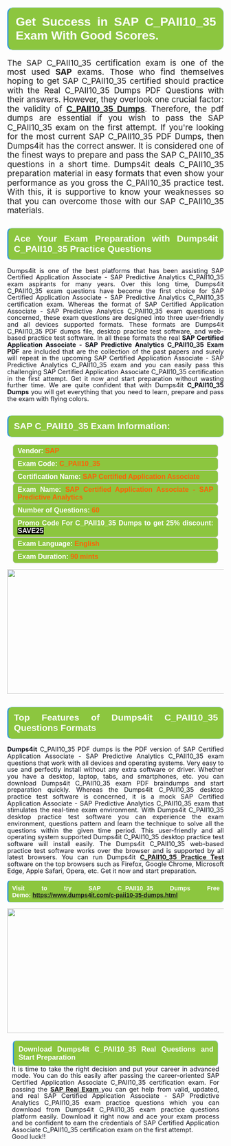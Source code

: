 
<h1 style="text-align: justify;"><span style="font-family:Arial,Helvetica,sans-serif;"><strong><span style="display: block; color: #FFFFFF; background: #8cc63f; border: 0.5px solid #AED6F1; border-left: 3px solid #3498DB; padding: .6em; border-radius: 0.5em;">Get Success in SAP C_PAII10_35 Exam With Good Scores. </span></strong></span></h1>

<p style="margin: 0in 0.0001pt; text-align: justify;"><span style="font-size:14.0pt"><span style="line-height:115%"><span new="" roman="" style="font-family:" times="">The SAP C_PAII10_35 certification exam is one </span></span></span><span style="font-size:14.0pt"><span style="line-height:115%"><span calibri="" style="font-family:">of the</span></span></span><span style="font-size:14.0pt"><span style="line-height:115%"><span new="" roman="" style="font-family:" times=""> most used <strong>SAP</strong> exams. Those who find themselves hoping to get SAP C_PAII10_35 certified should practice with the Real C_PAII10_35 Dumps PDF Questions with their answers. However, they overlook one crucial factor: the validity of <a href="https://www.dumps4it.com/c-paii10-35-dumps.html"><strong>C_PAII10_35 Dumps</strong></a>. Therefore, the pdf dumps are essential </span></span></span><span style="font-size:14.0pt"><span style="line-height:115%"><span calibri="" style="font-family:">if you</span></span></span><span style="font-size:14.0pt"><span style="line-height:115%"><span new="" roman="" style="font-family:" times=""> wish to pass the SAP C_PAII10_35 exam on the first attempt. If you're looking for the most current SAP C_PAII10_35 PDF Dumps, then Dumps4it has the correct answer. It is considered one of the finest ways to prepare and pass the SAP C_PAII10_35 questions in a short time.</span></span></span> <span style="font-size:14.0pt"><span style="line-height:115%"><span new="" roman="" style="font-family:" times="">Dumps4it </span></span></span><span style="font-size:14.0pt"><span style="line-height:115%"><span calibri="" style="font-family:">deals</span></span></span><span style="font-size:14.0pt"><span style="line-height:115%"><span new="" roman="" style="font-family:" times=""> C_PAII10_35 preparation material in easy formats that even show your performance as you </span></span></span><span style="font-size:14.0pt"><span style="line-height:115%"><span calibri="" style="font-family:">gross</span></span></span><span style="font-size:14.0pt"><span style="line-height:115%"><span new="" roman="" style="font-family:" times=""> the C_PAII10_35 practice test. With this, it is </span></span></span><span style="font-size:14.0pt"><span style="line-height:115%"><span calibri="" style="font-family:">supportive</span></span></span><span style="font-size:14.0pt"><span style="line-height:115%"><span new="" roman="" style="font-family:" times=""> to know your weaknesses so that you can overcome those with our SAP C_PAII10_35 materials.</span></span></span></p>

<h2 style="text-align: justify;"><span style="font-family:Arial,Helvetica,sans-serif;"><strong><span style="display: block; color: #FFFFFF; background: #8cc63f; border: 0.5px solid #AED6F1; border-left: 3px solid #3498DB; padding: .6em; border-radius: 0.5em;">Ace Your Exam Preparation with Dumps4it C_PAII10_35 Practice Questions</span></strong></span></h2>

<p style="text-align: justify;"><span style="font-size:11pt"><span style="line-height:107%"><span sans-serif="" style="font-family:Calibri,"><span style="color:#0e101a">Dumps4it is one of the best platforms that has been assisting SAP Certified Application Associate - SAP Predictive Analytics C_PAII10_35 exam aspirants for many years. Over this long time, Dumps4it C_PAII10_35 exam questions have become the first choice for SAP Certified Application Associate - SAP Predictive Analytics C_PAII10_35 certification exam. Whereas the format of SAP Certified Application Associate - SAP Predictive Analytics C_PAII10_35 exam questions is concerned, these exam questions are designed into three user-friendly and all devices supported formats. These formats are Dumps4it C_PAII10_35 PDF dumps file, desktop practice test software, and web-based practice test software. In all these formats the real <strong>SAP Certified Application Associate - SAP Predictive Analytics C_PAII10_35 Exam PDF</strong> are included that are the collection of the past papers and surely will repeat in the upcoming SAP Certified Application Associate - SAP Predictive Analytics C_PAII10_35 exam and you can easily pass this challenging SAP Certified Application Associate C_PAII10_35 certification in the first attempt. Get it now and start preparation without wasting further time. We are quite confident that with Dumps4it <strong>C_PAII10_35 Dumps</strong> you will get everything that you need to learn, prepare and pass the exam with flying colors. </span></span></span></span><span style="font-size:11pt"><span style="line-height:normal"><span sans-serif="" style="font-family:Calibri,"><span style="font-size:12.0pt"><span style="color:#0e101a"><span style="font-size:12pt"><span new="" roman="" style="font-family:" times=""><span calibri="" style="font-family:"><span style="color:#0e101a"><span style="font-size:14px;"> </span></span></span></span></span></span></span></span></span></span></p>

<h2 style="text-align: justify;"><span style="font-family:Arial,Helvetica,sans-serif;"><strong><span style="display: block; color: #FFFFFF; background: #8cc63f; border: 0.5px solid #AED6F1; border-left: 3px solid #3498DB; padding: .6em; border-radius: 0.5em;">SAP C_PAII10_35 Exam Information:</span></strong></span></h2>

<div style="margin: 0cm 10pt; background: rgb(140, 198, 63); border: 1px solid rgb(204, 204, 204); padding: 5px 10px; border-radius: 0.5em; text-align: justify;"><span style="font-family:Arial,Helvetica,sans-serif;"><span style="font-size: 11pt;"><span style="line-height: normal;"><strong><span style="font-size: 12.0pt;"><span style="color: #FFFFFF;">Vendor:</span> <span style="color: #FF6106;">SAP</span></span></strong></span></span></span></div>

<div style="margin: 0cm 10pt; background: rgb(140, 198, 63); border: 1px solid rgb(204, 204, 204); padding: 5px 10px; border-radius: 0.5em; text-align: justify;"><span style="font-family:Arial,Helvetica,sans-serif;"><span style="font-size: 11pt;"><span style="line-height: normal;"><strong><span style="font-size: 12.0pt;"><span style="color: #FFFFFF;">Exam Code:</span> <span style="color: #FF6106;">C_PAII10_35</span></span></strong></span></span></span></div>

<div style="margin: 0cm 10pt; background: rgb(140, 198, 63); border: 1px solid rgb(204, 204, 204); padding: 5px 10px; border-radius: 0.5em; text-align: justify;"><span style="font-family:Arial,Helvetica,sans-serif;"><span style="font-size: 11pt;"><span style="line-height: normal;"><strong><span style="font-size: 12.0pt;"><span style="color: #FFFFFF;">Certification Name:</span> <span style="color: #FF6106;">SAP Certified Application Associate</span></span></strong></span></span></span></div>

<div style="margin: 0cm 10pt; background: rgb(140, 198, 63); border: 1px solid rgb(204, 204, 204); padding: 5px 10px; border-radius: 0.5em; text-align: justify;"><span style="font-family:Arial,Helvetica,sans-serif;"><span style="font-size: 11pt;"><span style="line-height: normal;"><strong><span style="font-size: 12.0pt;"><span style="color: #FFFFFF;">Exam Name:</span> <span style="color: #FF6106;">SAP Certified Application Associate - SAP Predictive Analytics</span></span></strong></span></span></span></div>

<div style="margin: 0cm 10pt; background: rgb(140, 198, 63); border: 1px solid rgb(204, 204, 204); padding: 5px 10px; border-radius: 0.5em; text-align: justify;"><span style="font-family:Arial,Helvetica,sans-serif;"><span style="font-size: 11pt;"><span style="line-height: normal;"><strong><span style="font-size: 12.0pt;"><span style="color: #FFFFFF;">Number of Questions: </span><span style="color: #FF6106;">60</span></span></strong></span></span></span></div>

<div style="margin: 0cm 10pt; background: rgb(140, 198, 63); border: 1px solid rgb(204, 204, 204); padding: 5px 10px; border-radius: 0.5em; text-align: justify;"><span style="font-family:Arial,Helvetica,sans-serif;"><span style="font-size: 11pt;"><span style="line-height: normal;"><strong><span style="font-size: 12.0pt;"><span style="color: #FFFFFF;">Promo Code For C_PAII10_35 Dumps to get 25% discount: </span><span style="color:#FFFFFF;"><span style="background-color:#000000;">SAVE25</span></span></span></strong></span></span></span></div>

<div style="margin: 0cm 10pt; background: rgb(140, 198, 63); border: 1px solid rgb(204, 204, 204); padding: 5px 10px; border-radius: 0.5em; text-align: justify;"><span style="font-family:Arial,Helvetica,sans-serif;"><span style="font-size: 11pt;"><span style="line-height: normal;"><strong><span style="font-size: 12.0pt;"><span style="color: #FFFFFF;">Exam Language:</span> <span style="color: #FF6106;">English</span></span></strong></span></span></span></div>

<div style="margin: 0cm 10pt; background: rgb(140, 198, 63); border: 1px solid rgb(204, 204, 204); padding: 5px 10px; border-radius: 0.5em; text-align: justify;"><span style="font-family:Arial,Helvetica,sans-serif;"><span style="font-size: 11pt;"><span style="line-height: normal;"><strong><span style="font-size: 12.0pt;"><span style="color: #FFFFFF;">Exam Duration: </span><span style="color: #FF6106;">90 mints</span></span></strong></span></span></span></div>

<p style="text-align: center;"><a href="https://www.dumps4it.com/c-paii10-35-dumps.html"><img src="https://i.imgur.com/a474NNd.jpg" style="height: 290px; width: 700px;" /></a></p>

<h2 style="text-align: justify;"><span style="font-family:Arial,Helvetica,sans-serif;"><strong><span style="display: block; color: #FFFFFF; background: #8cc63f; border: 0.5px solid #AED6F1; border-left: 3px solid #3498DB; padding: .6em; border-radius: 0.5em;">Top Features of Dumps4it C_PAII10_35 Questions Formats</span></strong></span></h2>

<p style="text-align:justify; margin-right:0in; margin-left:0in"><span style="font-size:11pt"><span style="line-height:107%"><span sans-serif="" style="font-family:Calibri,"><span style="color:#0e101a"><strong>Dumps4it</strong> C_PAII10_35 PDF dumps is the PDF version of SAP Certified Application Associate - SAP Predictive Analytics C_PAII10_35 exam questions that work with all devices and operating systems. Very easy to use and perfectly install without any extra software or driver. Whether you have a desktop, laptop, tabs, and smartphones, etc. you can download Dumps4it C_PAII10_35 exam PDF braindumps and start preparation quickly. Whereas the Dumps4it C_PAII10_35 desktop practice test software is concerned, it is a mock SAP Certified Application Associate - SAP Predictive Analytics C_PAII10_35 exam that stimulates the real-time exam environment. With Dumps4it C_PAII10_35 desktop practice test software you can experience the exam environment, questions pattern and learn the technique to solve all the questions within the given time period. This user-friendly and all operating system supported Dumps4it C_PAII10_35 desktop practice test software will install easily. The Dumps4it C_PAII10_35 web-based practice test software works over the browser and is supported by all latest browsers. You can run Dumps4it <a href="https://www.dumps4it.com/c-paii10-35-dumps.html"><strong>C_PAII10_35 Practice Test</strong></a> software on the top browsers such as Firefox, Google Chrome, Microsoft Edge, Apple Safari, Opera, etc. Get it now and start preparation.</span></span></span></span></p>

<p style="text-align:justify; margin-right:0in; margin-left:0in"><span style="font-family:Arial,Helvetica,sans-serif;"><strong><span style="display: block; color: #FFFFFF; background: #8cc63f; border: 0.5px solid #AED6F1; border-left: 3px solid #3498DB; padding: .6em; border-radius: 0.5em;"><span ms="" trebuchet="">Visit to try SAP C_PAII10_35 Dumps Free Demo: </span><a href="https://www.dumps4it.com/c-paii10-35-dumps.html" ms="" trebuchet="">https://www.dumps4it.com/c-paii10-35-dumps.html</a></span></strong></span></p>

<p style="margin: 0in 0.0001pt; text-align: center;"><a href="https://www.dumps4it.com/c-paii10-35-dumps.html"><img src="https://i.imgur.com/tHvwmqt.jpg" style="height: 290px; width: 700px;" /></a></p>

<p style="margin: 0in 0.0001pt; text-align: center;"> </p>

<h3 style="margin: 0in 10pt; text-align: justify;"><span style="font-family:Arial,Helvetica,sans-serif;"><strong><span style="display: block; color: #FFFFFF; background: #8cc63f; border: 0.5px solid #AED6F1; border-left: 3px solid #3498DB; padding: .6em; border-radius: 0.5em;">Download Dumps4it C_PAII10_35 Real Questions and Start Preparation</span></strong></span></h3>

<p style="text-align:justify; margin:0in 8pt"><span style="font-size:11pt"><span style="line-height:107%"><span sans-serif="" style="font-family:Calibri,"><span style="color:#0e101a">It is time to take the right decision and put your career in advanced mode. You can do this easily after passing the career-oriented SAP Certified Application Associate C_PAII10_35 certification exam. For passing the <a href="https://www.dumps4it.com/sap-real-exams.html"><strong>SAP Real Exam</strong> </a>you can get help from valid, updated, and real SAP Certified Application Associate - SAP Predictive Analytics C_PAII10_35 exam practice questions which you can download from Dumps4it C_PAII10_35 exam practice questions platform easily. Download it right now and ace your exam process and be confident to earn the credentials of SAP Certified Application Associate C_PAII10_35 certification exam on the first attempt. </span></span></span></span></p>

<p style="text-align:justify; margin:0in 8pt"><span style="font-size:11pt"><span style="line-height:107%"><span sans-serif="" style="font-family:Calibri,"><span style="color:#0e101a">Good luck!!</span></span></span></span></p>
<gdiv></gdiv><gdiv></gdiv><gdiv></gdiv><gdiv></gdiv><gdiv></gdiv><gdiv></gdiv><gdiv></gdiv><gdiv></gdiv><gdiv></gdiv><gdiv></gdiv><gdiv></gdiv><gdiv></gdiv><gdiv></gdiv><gdiv></gdiv><gdiv></gdiv><gdiv></gdiv><gdiv></gdiv><gdiv></gdiv><gdiv></gdiv><gdiv></gdiv><gdiv></gdiv><gdiv></gdiv><gdiv></gdiv><gdiv></gdiv><gdiv></gdiv><gdiv></gdiv><gdiv></gdiv><gdiv></gdiv><gdiv></gdiv><gdiv></gdiv>
